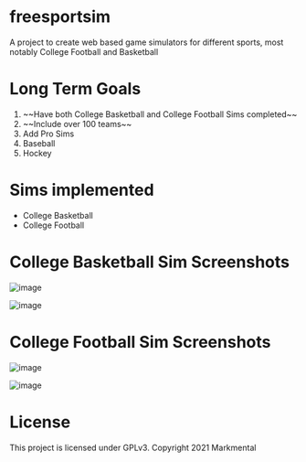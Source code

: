 # freesportsim
A project to create web based game simulators for different sports, most notably College Football and Basketball

# Long Term Goals
<ol>
  <li> ~~Have both College Basketball and College Football Sims completed~~</li>
  <li> ~~Include over 100 teams~~</li>
  <li> Add Pro Sims</li>
  <li> Baseball</li>
  <li> Hockey</li>
</ol>

# Sims implemented
<ul>
  <li>College Basketball</li>
  <li>College Football</li> 
</ul>

# College Basketball Sim Screenshots
![image](https://i.imgur.com/sTfztCg.png)

![image](https://i.imgur.com/G2Za069.png)

# College Football Sim Screenshots
![image](https://i.imgur.com/9azvdOa.png)                                                                      

![image](https://i.imgur.com/NTW9n9W.png)                                                                      


# License
This project is licensed under GPLv3. Copyright 2021 Markmental

